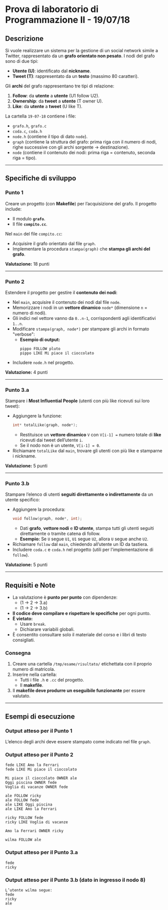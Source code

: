 # Prova di laboratorio di Programmazione II - 19/07/18

## Descrizione
Si vuole realizzare un sistema per la gestione di un social network simile a Twitter, rappresentato da un **grafo orientato non pesato**. I nodi del grafo sono di due tipi:
- **Utente (U)**: identificato dal **nickname**.
- **Tweet (T)**: rappresentato da un **testo** (massimo 80 caratteri).

Gli **archi** del grafo rappresentano tre tipi di relazione:
1. **Follow**: da **utente** a **utente** (U1 follow U2).
2. **Ownership**: da **tweet** a **utente** (T owner U).
3. **Like**: da **utente** a **tweet** (U like T).

La cartella `19-07-18` contiene i file:
- `grafo.h`, `grafo.c`
- `coda.c`, `coda.h`
- `node.h` (contiene il tipo di dato `node`).
- `graph` (contiene la struttura del grafo: prima riga con il numero di nodi, righe successive con gli archi sorgente → destinazione).
- `node` (contiene il contenuto dei nodi: prima riga = contenuto, seconda riga = tipo).

---

## Specifiche di sviluppo

### Punto 1
Creare un progetto (con **Makefile**) per l’acquisizione del grafo. Il progetto include:
- Il modulo **`grafo`**.
- Il file **`compito.cc`**.

Nel `main` del file `compito.cc`:
- Acquisire il grafo orientato dal file `graph`.
- Implementare la procedura `stampa(graph)` che **stampa gli archi del grafo**.

**Valutazione:** 18 punti

---

### Punto 2
Estendere il progetto per gestire il **contenuto dei nodi**:
- Nel `main`, acquisire il contenuto dei nodi dal file `node`.
- Memorizzare i nodi in un **vettore dinamico** `node*` (dimensione `n` = numero di nodi).
- Gli indici nel vettore vanno da `0..n-1`, corrispondenti agli identificativi `1..n`.
- Modificare `stampa(graph, node*)` per stampare gli archi in formato "verbose":
  - **Esempio di output:**
    ```
    pippo FOLLOW pluto
    pippo LIKE Mi piace il cioccolato
    ```
- Includere `node.h` nel progetto.

**Valutazione:** 4 punti

---

### Punto 3.a
Stampare i **Most Influential People** (utenti con più like ricevuti sui loro tweet):
- Aggiungere la funzione:
  ```cpp
  int* totalLike(graph, node*);
  ```
  - Restituisce un **vettore dinamico** `V` con `V[i-1] =` numero totale di **like** ricevuti dai tweet dell’utente `i`.
  - Se il nodo non è un utente, `V[i-1] = 0`.
- Richiamare `totalLike` dal `main`, trovare gli utenti con più like e stamparne i nickname.

**Valutazione:** 5 punti

---

### Punto 3.b
Stampare l’elenco di utenti **seguiti direttamente o indirettamente** da un utente specifico:
- Aggiungere la procedura:
  ```cpp
  void follow(graph, node*, int);
  ```
  - Dati **grafo**, **vettore nodi** e **ID utente**, stampa tutti gli utenti seguiti direttamente o tramite catena di follow.
  - **Esempio:** Se `U` segue `U1`, `U1` segue `U2`, allora `U` segue anche `U2`.
- Richiamare `follow` dal `main`, chiedendo all’utente un ID da tastiera.
- Includere `coda.c` e `coda.h` nel progetto (utili per l'implementazione di `follow`).

**Valutazione:** 5 punti

---

## Requisiti e Note
- La valutazione è **punto per punto** con dipendenze:
  - (1 → 2 → 3.a)
  - (1 → 2 → 3.b)
- **Il codice deve compilare e rispettare le specifiche** per ogni punto.
- **È vietato:**
  - Usare `break`.
  - Dichiarare variabili globali.
- È consentito consultare solo il materiale del corso e i libri di testo consigliati.

### Consegna
1. Creare una cartella `/tmp/esame/risultato/` etichettata con il proprio numero di matricola.
2. Inserire nella cartella:
   - Tutti i file `.h` e `.cc` del progetto.
   - Il **makefile**.
3. Il **makefile deve produrre un eseguibile funzionante** per essere valutato.

---

## Esempi di esecuzione

### Output atteso per il Punto 1
L’elenco degli archi deve essere stampato come indicato nel file `graph`.

### Output atteso per il Punto 2
```
fede LIKE Amo la Ferrari
fede LIKE Mi piace il cioccolato

Mi piace il cioccolato OWNER ale
Oggi piscina OWNER fede
Voglia di vacanze OWNER fede

ale FOLLOW ricky
ale FOLLOW fede
ale LIKE Oggi piscina
ale LIKE Amo la Ferrari

ricky FOLLOW fede
ricky LIKE Voglia di vacanze

Amo la Ferrari OWNER ricky

wilma FOLLOW ale
```

### Output atteso per il Punto 3.a
```
fede
ricky
```

### Output atteso per il Punto 3.b (dato in ingresso il nodo 8)
```
L’utente wilma segue:
fede
ricky
ale
```

